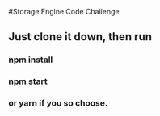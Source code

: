 #Storage Engine Code Challenge

## Just clone it down, then run

### npm install
### npm start

### or yarn if you so choose.
